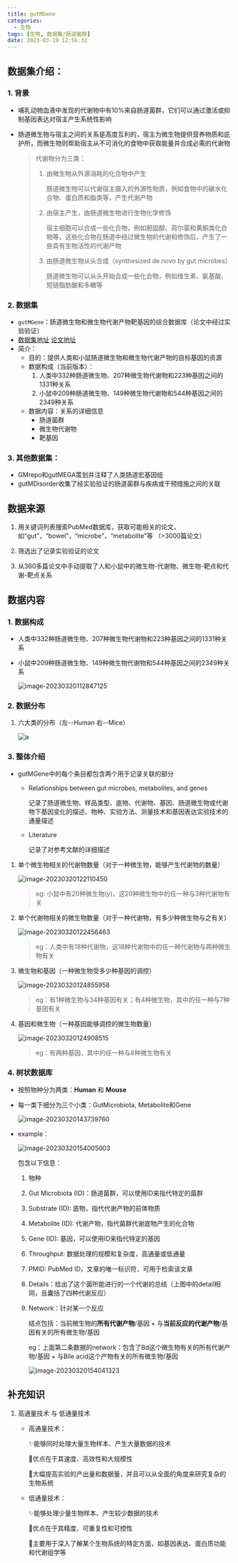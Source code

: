 ```yaml
---
title: gutMGene
categories:
  - 生物
tags: [生物, 数据集/肠道菌群]
date: 2023-03-19 12:56:32
---
```


## 数据集介绍：

### 1. 背景

- 哺乳动物血液中发现的代谢物中有10%来自肠道菌群，它们可以通过激活或抑制基因表达对宿主产生系统性影响

- 肠道微生物与宿主之间的关系是高度互利的，宿主为微生物提供营养物质和庇护所，而微生物则帮助宿主从不可消化的食物中获取能量并合成必需的代谢物

  > 代谢物分为三类：
  >
  > 1. 由微生物从外源消耗的化合物中产生
  >
  >    肠道微生物可以代谢宿主摄入的外源性物质，例如食物中的碳水化合物、蛋白质和脂类等，产生代谢产物
  >
  > 2. 由宿主产生，由肠道微生物进行生物化学修饰
  >
  >    宿主细胞可以合成一些化合物，例如胆固醇、荷尔蒙和黄酮类化合物等，这些化合物在肠道中经过微生物的代谢和修饰后，产生了一些具有生物活性的代谢产物
  >
  > 3. 由肠道微生物从头合成（synthesized de novo by gut microbes）
  >
  >    肠道微生物可以从头开始合成一些化合物，例如维生素、氨基酸、短链脂肪酸和多糖等

### 2. 数据集

- `gutMGene`：肠道微生物和微生物代谢产物靶基因的综合数据库（论文中经过实验验证）
- [数据集地址](http://bio-annotation.cn/gutmgene)    [论文地址](https://academic.oup.com/nar/article/50/D1/D795/6368055)
- 简介：
  - 目的：提供人类和小鼠肠道微生物和微生物代谢产物的目标基因的资源
  - 数据构成（当前版本）：
    1. 人类中332种肠道微生物、207种微生物代谢物和223种基因之间的1331种关系
    2. 小鼠中209种肠道微生物、149种微生物代谢物和544种基因之间的2349种关系
  - 数据内容：关系的详细信息
    - 肠道菌群
    - 微生物代谢物
    - 靶基因

### 3. 其他数据集：

- GMrepo和gutMEGA策划并注释了人类肠道宏基因组
- gutMDisorder收集了经实验验证的肠道菌群与疾病或干预措施之间的关联



## 数据来源

1. 用关键词列表搜索PubMed数据库，获取可能相关的论文，如“gut”，“bowel”，“microbe”，“metabolite”等
   （>3000篇论文）

2. 筛选出了记录实验验证的论文

3. 从360多篇论文中手动提取了人和小鼠中的微生物-代谢物、微生物-靶点和代谢-靶点关系



## 数据内容

### 1. 数据构成

- 人类中332种肠道微生物、207种微生物代谢物和223种基因之间的1331种关系

- 小鼠中209种肠道微生物、149种微生物代谢物和544种基因之间的2349种关系

  ![image-20230320112847125](https://raw.githubusercontent.com/WMGray/blog.images/master/images/image-20230320112847125.png)

### 2. 数据分布

1. 六大类的分布（左--Human  右--Mice）

   ![a](https://raw.githubusercontent.com/WMGray/blog.images/master/images/image-20230320113803332.png)

### 3. 整体介绍

- gutMGene中的每个条目都包含两个用于记录关联的部分

  - Relationships between gut microbes, metabolites, and genes

    记录了肠道微生物、样品类型、底物、代谢物、基因、肠道微生物或代谢物下基因变化的描述、物种、实验方法、测量技术和基因表达实验技术的通量描述

  - Literature

    记录了对参考文献的详细描述

1. 单个微生物相关的代谢物数量（对于一种微生物，能够产生代谢物的数量）

   ![image-20230320122110450](https://raw.githubusercontent.com/WMGray/blog.images/master/images/image-20230320122110450.png)

   > eg: 小鼠中有20种微生物(y)，这20种微生物中的任一种与3种代谢物有关

2. 单个代谢物相关的微生物数量（对于一种代谢物，有多少种微生物与之有关）

   ![image-20230320122456463](https://raw.githubusercontent.com/WMGray/blog.images/master/images/image-20230320122456463.png)

   > eg：人类中有18种代谢物，这18种代谢物中的任一种代谢物与两种微生物有关

3. 微生物和基因（一种微生物受多少种基因的调控）

   ![image-20230320124855958](https://raw.githubusercontent.com/WMGray/blog.images/master/images/image-20230320124855958.png)

   > eg：有1种微生物与34种基因有关；有4种微生物，其中的任一种与7种基因有关 

4. 基因和微生物（一种基因能够调控的微生物数量）

   ![image-20230320124908515](https://raw.githubusercontent.com/WMGray/blog.images/master/images/image-20230320124908515.png)

   > eg：有两种基因，其中的任一种与8种微生物有关

### 4. 树状数据库

- 按照物种分为两类：**Human** 和 **Mouse**

- 每一类下细分为三个小类：GutMicrobiota, Metabolite和Gene

  ![image-20230320143739760](https://raw.githubusercontent.com/WMGray/blog.images/master/images/image-20230320143739760.png)

- example：

  ![image-20230320154005003](https://raw.githubusercontent.com/WMGray/blog.images/master/images/image-20230320154005003.png)

  包含以下信息：

  1. 物种

  2. Gut Microbiota (ID)：肠道菌群，可以使用ID来指代特定的菌群

  3. Substrate (ID): 底物，指代代谢产物的前体物质

  4. Metabolite (ID): 代谢产物，指代菌群代谢底物产生的化合物

  5. Gene (ID): 基因，可以使用ID来指代特定的基因

  6. Throughput: 数据处理的规模和复杂度，高通量或低通量

  7. PMID: PubMed ID，文章的唯一标识符，可用于检索该文章

  8. Details：给出了这个菌所能进行的一个代谢的总结（上图中的detail相同，且囊括了四种代谢反应）

  9. Network：针对某一个反应

     结点包括：当前微生物的**所有代谢产物**/基因 + 与**当前反应的代谢产物**/基因有关的所有微生物/基因

     eg：上面第二条数据的network：包含了Bd这个微生物有关的所有代谢产物/基因 + 与Bile acid这个产物有关的所有微生物/基因

     ![image-20230320154041323](https://raw.githubusercontent.com/WMGray/blog.images/master/images/image-20230320154041323.png)

     



## 补充知识

  1. 高通量技术 与 低通量技术

     - 高通量技术：

       ✨能够同时处理大量生物样本、产生大量数据的技术

       🎈优点在于其速度、高效性和大规模性

       🥚大幅提高实验的产出量和数据量，并且可以从全面的角度来研究复杂的生物系统

     - 低通量技术：

       ✨能够处理少量生物样本、产生较少数据的技术

       🎈优点在于其精度、可重复性和可控性

       🥚主要用于深入了解某个生物系统的特定方面，如基因表达、蛋白质功能和代谢组学等

  

